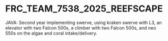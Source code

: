 # FRC_TEAM_7538_2025_REEFSCAPE
JAVA: Second year implementing swerve, using kraken swerve with L3, an elevator with two Falcon 500s, a climber with two Falcon 500s, and neo 550s on the algae and coral intake/delivery. 
